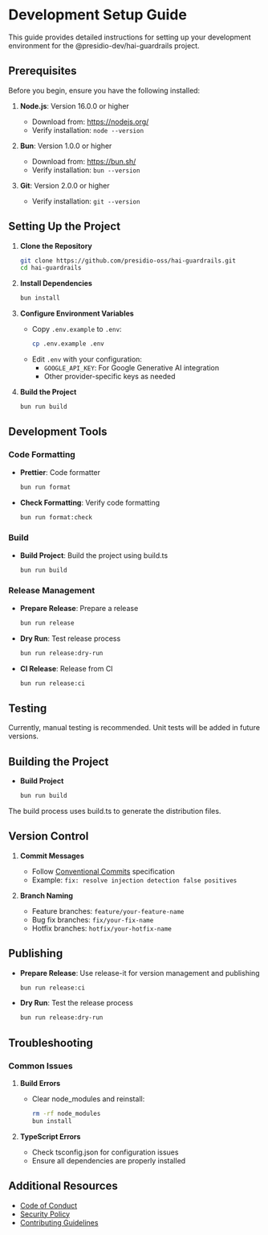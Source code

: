 # Development Setup Guide

This guide provides detailed instructions for setting up your development environment for the @presidio-dev/hai-guardrails project.

## Prerequisites

Before you begin, ensure you have the following installed:

1. **Node.js**: Version 16.0.0 or higher

   - Download from: https://nodejs.org/
   - Verify installation: `node --version`

2. **Bun**: Version 1.0.0 or higher

   - Download from: https://bun.sh/
   - Verify installation: `bun --version`

3. **Git**: Version 2.0.0 or higher
   - Verify installation: `git --version`

## Setting Up the Project

1. **Clone the Repository**

   ```bash
   git clone https://github.com/presidio-oss/hai-guardrails.git
   cd hai-guardrails
   ```

2. **Install Dependencies**

   ```bash
   bun install
   ```

3. **Configure Environment Variables**

   - Copy `.env.example` to `.env`:
     ```bash
     cp .env.example .env
     ```
   - Edit `.env` with your configuration:
     - `GOOGLE_API_KEY`: For Google Generative AI integration
     - Other provider-specific keys as needed

4. **Build the Project**
   ```bash
   bun run build
   ```

## Development Tools

### Code Formatting

- **Prettier**: Code formatter

  ```bash
  bun run format
  ```

- **Check Formatting**: Verify code formatting
  ```bash
  bun run format:check
  ```

### Build

- **Build Project**: Build the project using build.ts
  ```bash
  bun run build
  ```

### Release Management

- **Prepare Release**: Prepare a release

  ```bash
  bun run release
  ```

- **Dry Run**: Test release process

  ```bash
  bun run release:dry-run
  ```

- **CI Release**: Release from CI
  ```bash
  bun run release:ci
  ```

## Testing

Currently, manual testing is recommended. Unit tests will be added in future versions.

## Building the Project

- **Build Project**
  ```bash
  bun run build
  ```

The build process uses build.ts to generate the distribution files.

## Version Control

1. **Commit Messages**

   - Follow [Conventional Commits](https://www.conventionalcommits.org/) specification
   - Example: `fix: resolve injection detection false positives`

2. **Branch Naming**
   - Feature branches: `feature/your-feature-name`
   - Bug fix branches: `fix/your-fix-name`
   - Hotfix branches: `hotfix/your-hotfix-name`

## Publishing

- **Prepare Release**: Use release-it for version management and publishing

  ```bash
  bun run release:ci
  ```

- **Dry Run**: Test the release process
  ```bash
  bun run release:dry-run
  ```

## Troubleshooting

### Common Issues

1. **Build Errors**

   - Clear node_modules and reinstall:
     ```bash
     rm -rf node_modules
     bun install
     ```

2. **TypeScript Errors**
   - Check tsconfig.json for configuration issues
   - Ensure all dependencies are properly installed

## Additional Resources

- [Code of Conduct](../../CODE_OF_CONDUCT.md)
- [Security Policy](../../SECURITY.md)
- [Contributing Guidelines](../../CONTRIBUTING.md)

